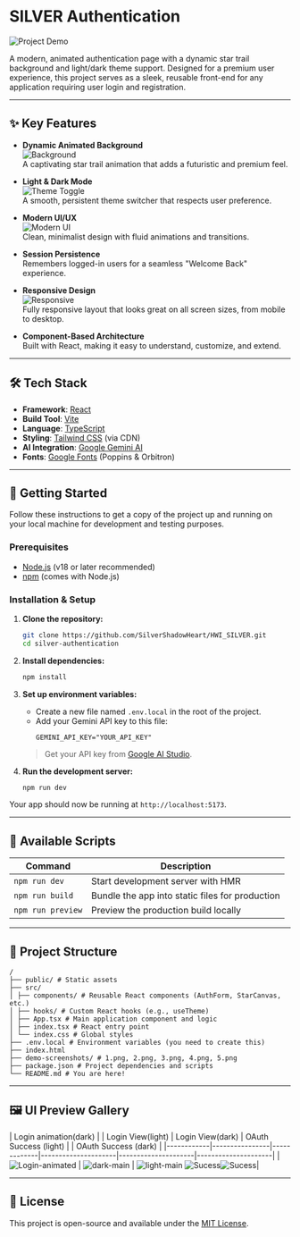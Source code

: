 # SILVER Authentication

![Project Demo](https://storage.googleapis.com/aistudio-o-images/project_screenshots/silver-auth-demo.gif)

A modern, animated authentication page with a dynamic star trail background and light/dark theme support. Designed for a premium user experience, this project serves as a sleek, reusable front-end for any application requiring user login and registration.

---

## ✨ Key Features

- **Dynamic Animated Background**  
  ![Background](demo-screenshots/1.png)  
  A captivating star trail animation that adds a futuristic and premium feel.

- **Light & Dark Mode**  
  ![Theme Toggle](demo-screenshots/2.png)  
  A smooth, persistent theme switcher that respects user preference.

- **Modern UI/UX**  
  ![Modern UI](demo-screenshots/3.png)  
  Clean, minimalist design with fluid animations and transitions.

- **Session Persistence**  
  Remembers logged-in users for a seamless "Welcome Back" experience.

- **Responsive Design**  
  ![Responsive](demo-screenshots/4.png)  
  Fully responsive layout that looks great on all screen sizes, from mobile to desktop.

- **Component-Based Architecture**  
  Built with React, making it easy to understand, customize, and extend.

---

## 🛠️ Tech Stack

- **Framework**: [React](https://reactjs.org/)
- **Build Tool**: [Vite](https://vitejs.dev/)
- **Language**: [TypeScript](https://www.typescriptlang.org/)
- **Styling**: [Tailwind CSS](https://tailwindcss.com/) (via CDN)
- **AI Integration**: [Google Gemini AI](https://ai.google.dev/)
- **Fonts**: [Google Fonts](https://fonts.google.com/) (Poppins & Orbitron)

---

## 🚀 Getting Started

Follow these instructions to get a copy of the project up and running on your local machine for development and testing purposes.

### Prerequisites

- [Node.js](https://nodejs.org/en/) (v18 or later recommended)
- [npm](https://www.npmjs.com/) (comes with Node.js)

### Installation & Setup

1. **Clone the repository:**
    ```bash
    git clone https://github.com/SilverShadowHeart/HWI_SILVER.git
    cd silver-authentication
    ```

2. **Install dependencies:**
    ```bash
    npm install
    ```

3. **Set up environment variables:**

    - Create a new file named `.env.local` in the root of the project.
    - Add your Gemini API key to this file:
      ```
      GEMINI_API_KEY="YOUR_API_KEY"
      ```
    > Get your API key from [Google AI Studio](https://aistudio.google.com/app/apikey).

4. **Run the development server:**
    ```bash
    npm run dev
    ```

Your app should now be running at `http://localhost:5173`.

---

## 📜 Available Scripts

| Command           | Description                                       |
|------------------|---------------------------------------------------|
| `npm run dev`    | Start development server with HMR                 |
| `npm run build`  | Bundle the app into static files for production   |
| `npm run preview`| Preview the production build locally              |

---

## 📂 Project Structure
```
/
├── public/ # Static assets
├── src/
│ ├── components/ # Reusable React components (AuthForm, StarCanvas, etc.)
│ ├── hooks/ # Custom React hooks (e.g., useTheme)
│ ├── App.tsx # Main application component and logic
│ ├── index.tsx # React entry point
│ └── index.css # Global styles
├── .env.local # Environment variables (you need to create this)
├── index.html
├── demo-screenshots/ # 1.png, 2.png, 3.png, 4.png, 5.png
├── package.json # Project dependencies and scripts
└── README.md # You are here!

```

---

## 🖼️ UI Preview Gallery

| Login animation(dark) | | Login View(light) | Login View(dark)  | OAuth Success (light) | | OAuth Success (dark) |
|------------|----------------|-------------|---------------------|---------------------|---------------------|
| ![Login-animated](demo-screenshots/1.png) | ![dark-main](demo-screenshots/5.png) | ![light-main](demo-screenshots/3.png) ![Sucess](demo-screenshots/4.png)![Sucess](demo-screenshots/5.png)|

---

## 📄 License

This project is open-source and available under the [MIT License](LICENSE).
